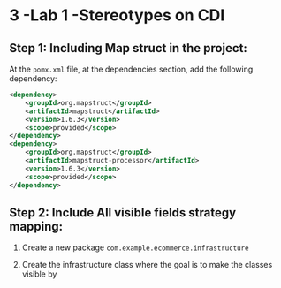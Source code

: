 # 3 -Lab 1 -Stereotypes on CDI


## Step 1: Including Map struct in the project:

At the `pomx.xml` file, at the dependencies section, add the following dependency:

```xml
<dependency>
    <groupId>org.mapstruct</groupId>
    <artifactId>mapstruct</artifactId>
    <version>1.6.3</version>
    <scope>provided</scope>
</dependency>
<dependency>
    <groupId>org.mapstruct</groupId>
    <artifactId>mapstruct-processor</artifactId>
    <version>1.6.3</version>
    <scope>provided</scope>
</dependency>
```

## Step 2: Include All visible fields strategy mapping:

1. Create a new package `com.example.ecommerce.infrastructure`

2. Create the infrastructure class where the goal is to make the classes visible by 